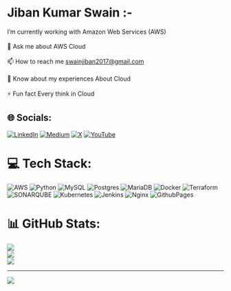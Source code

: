 #  Jiban Kumar Swain :-
I’m currently working with Amazon Web Services (AWS)<br><br>💬 Ask me about AWS Cloud<br><br>📫 How to reach me swainjiban2017@gmail.com<br><br>📄 Know about my experiences About Cloud<br><br>⚡ Fun fact Every think in Cloud
  

## 🌐 Socials:
[![LinkedIn](https://img.shields.io/badge/LinkedIn-%230077B5.svg?logo=linkedin&logoColor=white)](https://linkedin.com/in/https://www.linkedin.com/in/jiban-kumar-swain-95a2411b1/) [![Medium](https://img.shields.io/badge/Medium-12100E?logo=medium&logoColor=white)](https://medium.com/@https://jibankumar.hashnode.dev/) [![X](https://img.shields.io/badge/X-black.svg?logo=X&logoColor=white)](https://x.com/https://twitter.com/JibankuSwain) [![YouTube](https://img.shields.io/badge/YouTube-%23FF0000.svg?logo=YouTube&logoColor=white)](https://youtube.com/@https://www.youtube.com/channel/UCbka3TlUD_P0Fwc4A05YKwQhttps://www.youtube.com/channel/UCbka3TlUD_P0Fwc4A05YKwQ) 

# 💻 Tech Stack:   
![AWS](https://img.shields.io/badge/AWS-%23FF9900.svg?style=for-the-badge&logo=amazon-aws&logoColor=white) ![Python](https://img.shields.io/badge/python-3670A0?style=for-the-badge&logo=python&logoColor=ffdd54) ![MySQL](https://img.shields.io/badge/mysql-%2300000f.svg?style=for-the-badge&logo=mysql&logoColor=white) ![Postgres](https://img.shields.io/badge/postgres-%23316192.svg?style=for-the-badge&logo=postgresql&logoColor=white) ![MariaDB](https://img.shields.io/badge/MariaDB-003545?style=for-the-badge&logo=mariadb&logoColor=white) ![Docker](https://img.shields.io/badge/docker-%230db7ed.svg?style=for-the-badge&logo=docker&logoColor=white) ![Terraform](https://img.shields.io/badge/terraform-%235835CC.svg?style=for-the-badge&logo=terraform&logoColor=white) ![SONARQUBE](https://img.shields.io/badge/sonarqube-4E9BCD.svg?style=for-the-badge&logo=sonarqube&logoColor=white&color=%234E9BCD) ![Kubernetes](https://img.shields.io/badge/kubernetes-%23326ce5.svg?style=for-the-badge&logo=kubernetes&logoColor=white) ![Jenkins](https://img.shields.io/badge/jenkins-%232C5263.svg?style=for-the-badge&logo=jenkins&logoColor=white) ![Nginx](https://img.shields.io/badge/nginx-%23009639.svg?style=for-the-badge&logo=nginx&logoColor=white) ![GithubPages](https://img.shields.io/badge/github%20pages-121013?style=for-the-badge&logo=github&logoColor=white)
# 📊 GitHub Stats:
![](https://github-readme-stats.vercel.app/api?username=JibanKumarSwain&theme=onedark&hide_border=false&include_all_commits=false&count_private=true)<br/>
![](https://github-readme-streak-stats.herokuapp.com/?user=JibanKumarSwain&theme=onedark&hide_border=false)<br/>
![](https://github-readme-stats.vercel.app/api/top-langs/?username=JibanKumarSwain&theme=onedark&hide_border=false&include_all_commits=false&count_private=true&layout=compact)

---
[![](https://visitcount.itsvg.in/api?id=JibanKumarSwain&icon=0&color=0)](https://visitcount.itsvg.in)

<!-- Proudly created with GPRM ( https://gprm.itsvg.in ) -->
